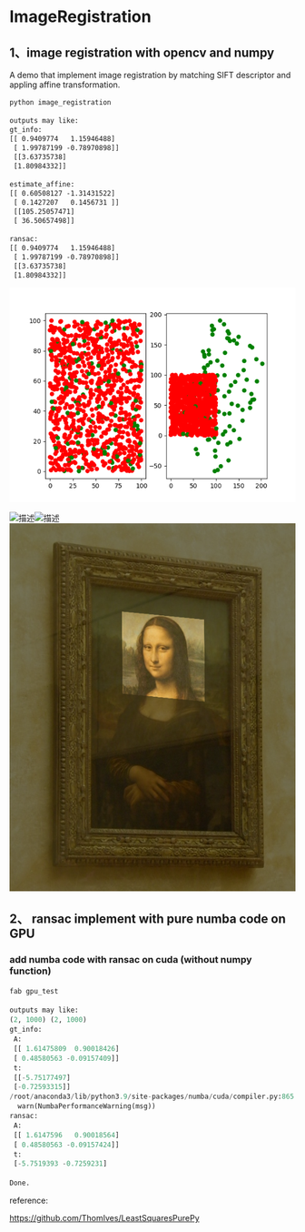 # ImageRegistration 

##  1、image registration with opencv and numpy
    
A demo that implement image registration by matching SIFT descriptor and appling affine transformation.

```
python image_registration

outputs may like:
gt_info:
[[ 0.9409774   1.15946488]
 [ 1.99787199 -0.78970898]] 
 [[3.63735738]
 [1.80984332]] 

estimate_affine:
[[ 0.60508127 -1.31431522]
 [ 0.1427207   0.1456731 ]] 
 [[105.25057471]
 [ 36.50657498]] 

ransac:
[[ 0.9409774   1.15946488]
 [ 1.99787199 -0.78970898]] 
 [[3.63735738]
 [1.80984332]] 
```
![./Images/Finger_1.png](Images/Figure_1.png)


![描述](Images/mona_source.png)![描述](Images/mona_target.jpg)![描述](Images/merge.png)


## 2、 ransac implement with pure numba code on GPU 
### add numba code with ransac on cuda (without numpy function)

```python
fab gpu_test

outputs may like:
(2, 1000) (2, 1000)
gt_info:
 A:
 [[ 1.61475809  0.90018426]
 [ 0.48580563 -0.09157409]]
 t:
 [[-5.75177497]
 [-0.72593315]]
/root/anaconda3/lib/python3.9/site-packages/numba/cuda/compiler.py:865: NumbaPerformanceWarning: Grid size (2) < 2 * SM count (160) will likely result in GPU under utilization due to low occupancy.
  warn(NumbaPerformanceWarning(msg))
ransac:
 A:
 [[ 1.6147596   0.90018564]
 [ 0.48580563 -0.09157424]]
 t:
 [-5.7519393 -0.7259231] 

Done.

```

reference:

https://github.com/ThomIves/LeastSquaresPurePy
